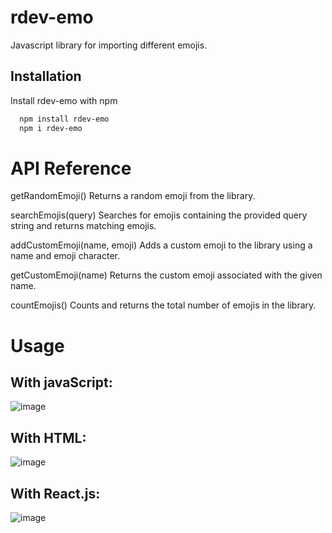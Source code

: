 # rdev-emo
Javascript library for importing different emojis.

## Installation

Install rdev-emo with npm

```bash
  npm install rdev-emo
  npm i rdev-emo
```

# API Reference

getRandomEmoji()
Returns a random emoji from the library.

searchEmojis(query)
Searches for emojis containing the provided query string and returns matching emojis.

addCustomEmoji(name, emoji)
Adds a custom emoji to the library using a name and emoji character.

getCustomEmoji(name)
Returns the custom emoji associated with the given name.

countEmojis()
Counts and returns the total number of emojis in the library.

# Usage

## With javaScript:
![image](https://github.com/RanganDas/rdev-emo/assets/87899366/c131e3b9-aab3-4ac3-953c-d7a0cf2f027b)


## With HTML:
![image](https://github.com/RanganDas/rdev-emo/assets/87899366/769557f9-3331-4494-bf72-26e117b81db9)


## With React.js:
![image](https://github.com/RanganDas/rdev-emo/assets/87899366/0fb580f8-66b1-45af-8709-59ad72e3494d)






